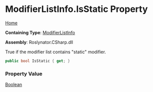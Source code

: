 # ModifierListInfo\.IsStatic Property

[Home](../../../../../README.md)

**Containing Type**: [ModifierListInfo](../README.md)

**Assembly**: Roslynator\.CSharp\.dll

  
True if the modifier list contains "static" modifier\.

```csharp
public bool IsStatic { get; }
```

### Property Value

[Boolean](https://docs.microsoft.com/en-us/dotnet/api/system.boolean)

